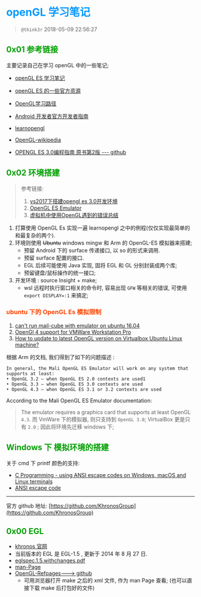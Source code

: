 # <font color=#0099ff> **openGL 学习笔记** </font>

> `@think3r` 2018-05-09 22:56:27  

## <font color=#009A000> 0x01 参考链接 </font>

主要记录自己在学习 openGL 中的一些笔记;

- [openGL ES 学习笔记](./note/openGL-learn.md)
- [openGL ES 的一些官方资源](./note/openGL-es.md)

- [OpenGL学习路径](https://cstsinghua.github.io/2018/07/12/openGL%E5%AD%A6%E4%B9%A0%E8%B7%AF%E5%BE%84/)
- [Android 开发者官方开发者指南](https://developer.android.google.cn/guide?hl=zh_cn)
- [learnopengl](https://learnopengl-cn.github.io/)
- [OpenGL-wikipedia](https://zh.wikipedia.org/wiki/OpenGL)
- [OPENGL ES 3.0编程指南  原书第2版 --- github](https://github.com/danginsburg/OpenGL-ES3-book)

## <font color=#009A000> 0x02 环境搭建 </font>

> 参考链接:
> 1. [vs2017下搭建opengl es 3.0开发环境](https://blog.csdn.net/brahmsjiang/article/details/78572141)
> 2. [OpenGL ES Emulator](https://developer.arm.com/tools-and-software/graphics-and-gaming/opengl-es-emulator/downloads)
> 3. [虚拟机中使用OpenGL遇到的错误总结 ](https://blog.csdn.net/qq_37996632/article/details/100329045)

1. 打算使用 OpenGL Es 实现一遍 learnopengl 之中的例程(仅仅实现最简单的和最复杂的两个).
2. 环境则使用 ~~Ubuntu~~ windows mingw 和 Arm 的 OpenGL-ES 模拟器来搭建;
    - 预留 Android 下的 surface 传递接口, 以 so 的形式来调用.
    - 预留 surface 配置的接口.
    - EGL 后续可能使用 Java 实现, 固将 EGL 和 GL 分别封装成两个库;
    - 预留键盘/鼠标操作的统一接口;
3. 开发环境 : source Insight + make;
    - wsl 远程时执行窗口相关的命令时, 容易出现 `GFW` 等相关的错误, 可使用 `export DISPLAY=:1` 来搞定;

### <font color=#FF4500> ubuntu 下的 OpenGL Es 模拟限制 </font>

1. [can't run mail-cube with emulator on ubuntu 16.04](https://community.arm.com/developer/tools-software/graphics/f/discussions/6875/can-t-run-mail-cube-with-emulator-on-ubuntu-16-04)
2. [OpenGl 4 support for VMWare Workstation Pro](https://communities.vmware.com/thread/553334)
3. [How to update to latest OpenGL version on Virtualbox Ubuntu Linux machine?](https://askubuntu.com/questions/858407/how-to-update-to-latest-opengl-version-on-virtualbox-ubuntu-linux-machine)

根据 Arm 的文档, 我们得到了如下的问题描述 :

```text
In general, the Mali OpenGL ES Emulator will work on any system that supports at least:
• OpenGL 3.2 – when OpenGL ES 2.0 contexts are used1
• OpenGL 3.3 – when OpenGL ES 3.0 contexts are used
• OpenGL 4.3 – when OpenGL ES 3.1 or 3.2 contexts are used
```

 According to the Mali OpenGL ES Emulator documentation:
>The emulator requires a graphics card that supports at least OpenGL `4.3`.
而 VmWare 下的模拟器, 则只支持到 `OpenGL 3.0`; VirtualBox 更是只有 `2.0` ; 因此将环境先迁移 windows 下;

## <font color=#009A000> Windows 下 模拟环境的搭建 </font>

关于 cmd 下 printf 颜色的支持:

- [C Programming - using ANSI escape codes on Windows, macOS and Linux terminals](https://solarianprogrammer.com/2019/04/08/c-programming-ansi-escape-codes-windows-macos-linux-terminals/)
- [ANSI escape code](https://en.wikipedia.org/wiki/ANSI_escape_code#DOS_and_Windows)

----

官方 github 地址:  [https://github.com/KhronosGroup](https://github.com/KhronosGroup)

## <font color=#009A000> 0x00 EGL </font>

- [khronos 官网](https://www.khronos.org/registry/EGL/)
- 当前版本的 EGL 是 EGL-1.5 , 更新于 2014 年 8 月 27 日. 
- [eglspec.1.5.withchanges.pdf](https://www.khronos.org/registry/EGL/specs/eglspec.1.5.withchanges.pdf)
- [man-Page](https://www.khronos.org/registry/EGL/sdk/docs/man/)
- [OpenGL-Refpages---> github](https://github.com/KhronosGroup/OpenGL-Refpages)
  - 可用浏览器打开 make 之后的 xml 文件, 作为 man Page 查看; (也可以直接下载 make 后打包好的文件)

